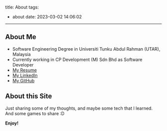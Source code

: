title: About
tags:
  - about
date: 2023-03-02 14:06:02
---
## About Me

- Software Engineering Degree in Universiti Tunku Abdul Rahman (UTAR), Malaysia
- Currently working in CP Development (M) Sdn Bhd as Software Developer
- [My Resume](https://drive.google.com/file/d/1OlhTXRD17QUYyo1-kpwimz_eDmNfDjDh/view?usp=share_link)
- [My LinkedIn](https://www.linkedin.com/in/lee-jiunyih-software-developer/)
- [My GitHub](https://github.com/jacklee981229)

## About this Site

Just sharing some of my thoughts, and maybe some tech that I learned.
And some games to share :D

**Enjoy!**